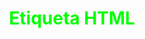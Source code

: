 # <span style="color:lime"><center>Etiqueta HTML <script>.<center></center></span>

A medida que aprendemos HTML vemos que se trata de un lenguaje de marcas estupendo y muy potente, pero también nos vamos dando cuenta que ciertos detalles no se pueden cubrir sólo con HTML y CSS, y se requiere la potencia y flexibilidad de un lenguaje de programación. Para ello, usaremos Javascript.

Javascript es muy potente y flexible, pero también requiere unas capacidades de desarrollo diferentes que no suelen existir en HTML y CSS. En el caso de Javascript requeriremos ciertos conocimientos que es recomendable dominar de programación.

En este artículo cubriremos una parte básica de Javascript muy relacionada con HTML. Si estás empezando en programación y vas a aprender Javascript en profundidad, echa un ojo a los [fundamentos de programación.](https://lenguajejs.com/fundamentos/)

## <span style="color:orange">Lenguajes de scripting.</span>
Por defecto, el lenguaje de scripting soportado por los navegadores es Javascript, por lo que cuando hablamos de scripting en el navegador (front-end, o en el lado del cliente) hablamos de este lenguaje de programación. Javascript está basado en [ECMAScrip](https://lenguajejs.com/javascript/introduccion/ecmascript/)t, la especificación estándar que indica como debe actuar el lenguaje. Luego, es misión de cada navegador implementarlo de acuerdo a esas normas, aunque siempre hay algunas diferencias entre navegadores (habitualmente, porque no han implementado ciertas características).

Más adelante, hablaremos de algunas alternativas y como utilizarlas.

## <span style="color:orange">La etiqueta < script >.</span>
Para utilizar Javascript en una página, debemos indicar en nuestro HTML que vamos a cargar un script (un archivo de texto con código Javascript) y hacerlo funcionar sobre el documento web actual. Para hacer esto, utilizaremos la etiqueta < script >.

Dicha etiqueta cuenta con los siguientes atributos básicos, que comentaremos más adelante:

![alt text](image.png)

Para empezar, ten en cuenta que la etiqueta <script> se puede escribir de dos formas en nuestro HTML:

   - Como script en línea: El código JS se incluye en el HTML, dentro de la propia etiqueta.
   - Como script externo: El código JS se incluye en el fichero Javascript enlazado en el atributo src.

## <span style="color:orange">Scripts en línea.</span>
Un ejemplo de script en línea sería el siguiente. Observa que el código se incluye en el interior de la etiqueta, por lo que permanece en el documento HTML:

![alt text](image-1.png)

Esta modalidad es útil en algunos casos donde queremos que un cierto código solo afecte a ese documento, o porque simplemente queremos una forma simple y rápida de escribir un código Javascript en un cierto documento.

Sin embargo, por norma general, es más conveniente crear un script externo, ya que tendríamos nuestro código Javascript en un fichero independiente y será mucho más fácil de reutilizar y organizar.

## <span style="color:orange">Scripts externos.</span>
El siguiente caso, por otro lado, es un script externo. En dicha etiqueta < script >, el código Javascript se encuentra en un archivo separado del HTML. Por ejemplo, aquí se indica mediante el atributo src, que se encuentra en la ruta /js/script.js:

![alt text](image-2.png)

En ese otro archivo /js/script.js se encontraría el código Javascript en cuestión:

![alt text](image-3.png)

sta modalidad suele ser la más conveniente, ya que separamos bien los archivos, de modo que es más fácil de reutilizarlos y tener todo nuestro código mejor organizado.

## <span style="color:orange">Tipos de scripts (atributo type).</span>
A parte del atributo src, que nos permite enlazar scripts externos con código Javascript, tenemos el atributo type. Históricamente, este atributo se utilizaba en el pasado para indicar el tipo de script que ibamos a utilizar, escribiendo generalmente el valor text/javascript (algo que aún podemos encontrar en páginas antiguas).

Hoy en día, el atributo type cumple otras funciones, dependiendo del valor que se establezca. Los valores válidos que se pueden indicar en el atributo type de la etiqueta < script > son los siguientes:

![alt text](image-4.png)

Explicaremos más adelante cada una de estas modalidades. De momento, vamos a centrarnos en el modo de script clásico, cuando no indicamos ningún valor en el atributo type.

## <span style="color:orange">Modalidad clásica.</span>
Cuando indicamos un script externo mediante el atributo src, el proceso de carga del script por parte del navegador es el siguiente:

   - 👁‍🗨 El navegador se encuentra parseando (leyendo) y renderizando (dibujando) el .html en la página.
   - 🛑 Detiene temporalmente el dibujado en el HTML, cuando encuentra un <script src>.
   - 🔽 Descarga el script .js referenciado en el atributo src en el caché del navegador.
   - 🏃‍♀️ Ejecuta el código javascript una vez descargado.
   - 👁‍🗨 Reanuda el proceso de parseo y renderizado del documento HTML por donde lo dejó.

Este es el modo de carga por defecto de los scripts por parte del navegador (modo clásico). Sin embargo, existen dos métodos de carga diferentes: la carga diferida y la carga asíncrona. Las veremos más adelante en el artículo el atributo defer y async.

Si quieres aprender más sobre [Javascript](https://lenguajejs.com/javascript/), te aconsejo echar un vistazo a Javascript. Si eres nuevo en el mundo de la programación y no has programado nunca, o sólo has tocado código HTML y/o CSS, te recomiendo aprender antes los [Fundamentos de programación](https://lenguajejs.com/fundamentos/).

## <span style="color:orange">La etiqueta < noscript >.</span>
Debemos ser conscientes de que, aunque actualmente la mayoría de los navegadores poseen Javascript y es un lenguaje de programación muy común en la web, hay que intentar no abusar y utilizarlo para todo. Siempre que puedas hacer algo (equivalente) con HTML y/o CSS antes que con Javascript, será una mejor opción, ya que suelen ser soluciones más accesible, eficiente, fáciles de posicionar en buscadores y en general, más apropiadas.

Un usuario podría acceder desde un dispositivo que no tenga Javascript habilitado (aunque es algo muy poco frecuente hoy en día, es posible), y si tu página sólo funciona con Javascript, no podrá utilizarla. Una buena costumbre, es proporcionar una alternativa (aunque sea mínima o para avisar al usuario) para aquellos usuarios que no tengan Javascript habilitado.

Para ello, se suele utilizar la etiqueta < noscript >:

![alt text](image-5.png)

En el caso de que el usuario tenga capacidades de Javascript en su navegador, se ejecutará el código de la etiqueta <script> y se ignorará la etiqueta <noscript>. Sin embargo, si el navegador no posee Javascript o no lo tiene habilitado, se mostrará el contenido HTML proporcionado en la etiqueta <noscript>, que aunque no puede obtener el nombre de usuario, mostrará una alternativa.

Si no es posible realizar una alternativa al código Javascript, lo ideal sería mostrar al usuario un mensaje donde se le avisa que la página actual sólo es capaz de funcionar con Javascript, y que parece que el navegador que está utilizando no es capaz de procesarlo.

De esta forma conseguimos que el usuario tenga siempre feedback de lo que está ocurriendo.

## <span style="color:orange">Alternativas a Javascript.</span>
Existen alternativas para no utilizar Javascript directamente, sino utilizar algún lenguaje similar que traduce (o mejor dicho, transpila) a Javascript. De esta forma, puedes utilizar otros lenguajes que tienen características que Javascript no posee.

Sin embargo, hay que tener claro que los navegadores sólo soportan Javascript de forma nativa, de forma que si quieres utilizar alguno de estos lenguajes, tienes que integrarlo en tu workflow de trabajo y acostumbrarte a que el código debe ser transpilado (convertido a Javascript) y entonces esa versión es la que debes utilizar en tu web final, ya que es la que entienden los navegadores.

Los transpiladores o lenguajes más populares a Javascript que existen actualmente son los siguientes:

![alt text](image-6.png)

Probablemente, los más populares y utilizados hoy en día, son Typescript y Babel.

